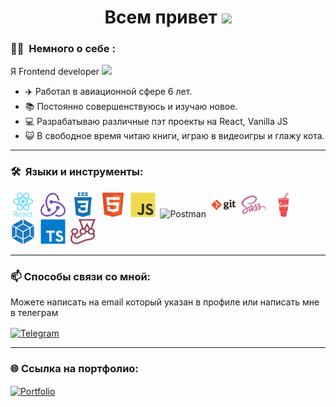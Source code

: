 <h1 align="center">Всем привет <img src="https://media.giphy.com/media/hvRJCLFzcasrR4ia7z/giphy.gif" width="40"></h1>

### :woman_technologist: &nbsp;Немного о себе :

Я Frontend developer <img src="https://media.giphy.com/media/WUlplcMpOCEmTGBtBW/giphy.gif" width="30">

- ✈️ Работал в авиационной сфере 6 лет.
- 📚 Постоянно совершенствуюсь и изучаю новое.
- 💻 Разрабатываю различные пэт проекты на React, Vanilla JS
- 😺 В свободное время читаю книги, играю в видеоигры и глажу кота.

---

### 🛠 &nbsp;Языки и инструменты:

<p>
<img src="https://github.com/devicons/devicon/blob/master/icons/react/react-original-wordmark.svg" title="React" alt="React" width="40" height="40"/>&nbsp;
<img src="https://github.com/devicons/devicon/blob/master/icons/redux/redux-original.svg" title="Redux" alt="Redux " width="40" height="40"/>&nbsp;
<img src="https://github.com/devicons/devicon/blob/master/icons/css3/css3-plain-wordmark.svg"  title="CSS3" alt="CSS" width="40" height="40"/>&nbsp;
<img src="https://github.com/devicons/devicon/blob/master/icons/html5/html5-original.svg" title="HTML5" alt="HTML" width="40" height="40"/>&nbsp;
<img src="https://github.com/devicons/devicon/blob/master/icons/javascript/javascript-original.svg" title="JavaScript" alt="JavaScript" width="40" height="40"/>&nbsp;
<img src="https://www.vectorlogo.zone/logos/getpostman/getpostman-icon.svg" title="Postman"  alt="Postman" width="40" height="40"/>&nbsp;
<img src="https://github.com/devicons/devicon/blob/master/icons/git/git-original-wordmark.svg" title="Git" **alt="Git" width="40" height="40"/>&nbsp;
<img src="https://github.com/devicons/devicon/blob/master/icons/sass/sass-original.svg" title="SASS" **alt="SASS" width="40" height="40"/>&nbsp;
<img src="https://github.com/devicons/devicon/blob/master/icons/gulp/gulp-plain.svg" title="Gulp" **alt="Gulp" width="40" height="40"/>&nbsp;
<img src="https://github.com/devicons/devicon/blob/master/icons/webpack/webpack-plain.svg" title="Webpack" **alt="Webpack" width="40" height="40"/>&nbsp;
<img src="https://github.com/devicons/devicon/blob/master/icons/typescript/typescript-original.svg" title="TypeScript" **alt="TypeScript" width="40" height="40"/>&nbsp;
<img src="https://github.com/devicons/devicon/blob/master/icons/jest/jest-plain.svg" title="Jest" **alt="Jest" width="40" height="40"/>&nbsp;
</p>

---

### 📫 Способы связи со мной:
Можете написать на email который указан в профиле или написать мне в телеграм

[<img src="https://cdn-icons-png.flaticon.com/512/5968/5968804.png" height="40" align="center" alt="Telegram" title="telegram"/>](https://t.me/FantasticFox007)

---

### 🌐 Ссылка на портфолио:

[<img src="https://cdn-icons-png.flaticon.com/512/3308/3308395.png" height="40em" align="center" alt="Portfolio" title="Portfolio"/>](https://fantasticfox91.github.io/myCV/)
